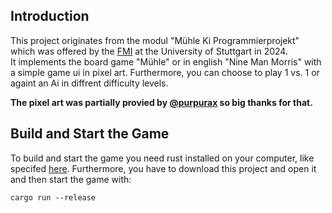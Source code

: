 ## Introduction

This project originates from the modul "Mühle Ki Programmierprojekt" which was offered by the [FMI](https://www.fmi.uni-stuttgart.de/de/) at the University of Stuttgart in 2024.  
It implements the board game "Mühle" or in english "Nine Man Morris" with a simple game ui in pixel art. Furthermore, you can choose to play 1 vs. 1 or againt an Ai in diffrent difficulty levels.

**The pixel art was partially provied by [@purpurax](https://github.com/Purpurax) so big thanks for that.**

## Build and Start the Game

To build and start the game you need rust installed on your computer, like specifed [here](https://www.rust-lang.org/learn/get-started). Furthermore, you have to download this project and open it and then start the game with:
```
cargo run --release
```

